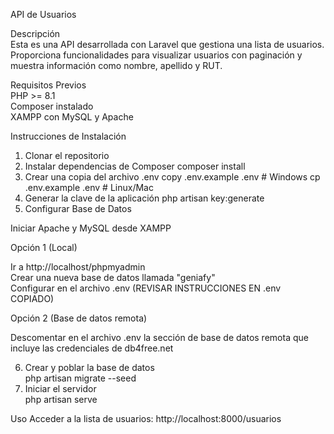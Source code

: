 API de Usuarios  

Descripción  
Esta es una API desarrollada con Laravel que gestiona una lista de usuarios. Proporciona funcionalidades para visualizar usuarios con paginación y muestra información como nombre, apellido y RUT.  

Requisitos Previos  
PHP >= 8.1  
Composer instalado  
XAMPP con MySQL y Apache  

Instrucciones de Instalación
1. Clonar el repositorio
2. Instalar dependencias de Composer
composer install
3. Crear una copia del archivo .env
copy .env.example .env    # Windows
cp .env.example .env     # Linux/Mac
4. Generar la clave de la aplicación
php artisan key:generate
5. Configurar Base de Datos

Iniciar Apache y MySQL desde XAMPP

Opción 1 (Local)

Ir a http://localhost/phpmyadmin  
Crear una nueva base de datos llamada "geniafy"  
Configurar en el archivo .env (REVISAR INSTRUCCIONES EN .env COPIADO)

Opción 2 (Base de datos remota)  

Descomentar en el archivo .env la sección de base de datos remota que incluye las credenciales de db4free.net  

6. Crear y poblar la base de datos  
php artisan migrate --seed  
7. Iniciar el servidor   
php artisan serve  

Uso
Acceder a la lista de usuarios: http://localhost:8000/usuarios
